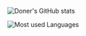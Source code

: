![Doner's GitHub stats](https://github-readme-stats.vercel.app/api?username=lucgames12321&show_icons=true&theme=tokyonight&hide_border=true)




![Most used Languages](https://github-readme-stats.vercel.app/api/top-langs/?username=lucgames12321&theme=tokyonight&hide_border=true)

